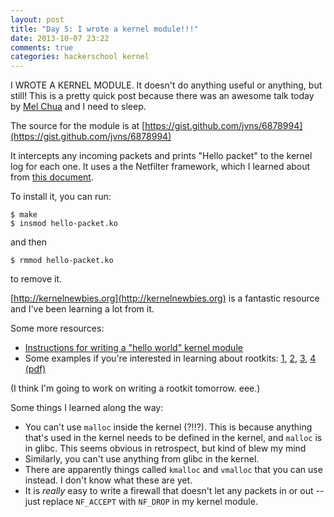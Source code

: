 ```yaml
---
layout: post
title: "Day 5: I wrote a kernel module!!!"
date: 2013-10-07 23:22
comments: true
categories: hackerschool kernel
---
```


I WROTE A KERNEL MODULE. It doesn't do anything useful or anything, but
still! This is a pretty quick post because there was an awesome talk
today by [Mel Chua](http://blog.melchua.com/) and I need to sleep.

The source for the module is at
[https://gist.github.com/jvns/6878994](https://gist.github.com/jvns/6878994)

It intercepts any incoming packets and prints "Hello packet" to the kernel
log for each one. It uses a the Netfilter framework, which I learned
about from [this document](http://kernelnewbies.org/Networking?action=AttachFile&do=get&target=hacking_the_wholism_of_linux_net.txt). 
<!-- more -->

To install it, you can run:

~~~
$ make
$ insmod hello-packet.ko
~~~

and then

~~~
$ rmmod hello-packet.ko
~~~

to remove it.

[http://kernelnewbies.org](http://kernelnewbies.org) is a fantastic
resource and I've been learning a lot from it.

Some more resources:

* [Instructions for writing a "hello world" kernel module](http://www.thegeekstuff.com/2013/07/write-linux-kernel-module/)
* Some examples if you're interested in learning about rootkits: [1](http://citypw.blogspot.com/2012/11/simple-gnulinux-kernel-rootkit.html), 
  [2](http://memset.wordpress.com/2010/12/28/syscall-hijacking-simple-rootkit-kernel-2-6-x/),
  [3](http://average-coder.blogspot.com/2011/12/linux-rootkit.html),
  [4 (pdf)](http://info.fs.tum.de/images/2/21/2011-01-19-kernel-hacking.pdf)

(I think I'm going to work on writing a rootkit tomorrow. eee.)

Some things I learned along the way:

* You can't use `malloc` inside the kernel (?!!?). This is because
  anything that's used in the kernel needs to be defined in the kernel,
  and `malloc` is in glibc. This seems obvious in retrospect, but kind
  of blew my mind
* Similarly, you can't use anything from glibc in the kernel.
* There are apparently things called `kmalloc` and `vmalloc` that you
  can use instead. I don't know what these are yet.
* It is *really* easy to write a firewall that doesn't let any packets
  in or out -- just replace `NF_ACCEPT` with `NF_DROP` in my kernel
  module.

